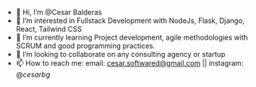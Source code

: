 - 👋 Hi, I’m @Cesar Balderas
- 👀 I’m interested in Fullstack Development with NodeJs, Flask, Django, React, Tailwind CSS
- 🌱 I’m currently learning Project development, agile methodologies with SCRUM and good programming practices.
- 💞️ I’m looking to collaborate on any consulting agency or startup
- 📫 How to reach me: email: cesar.softwared@gmail.com || instagram: @_cesarbg_
